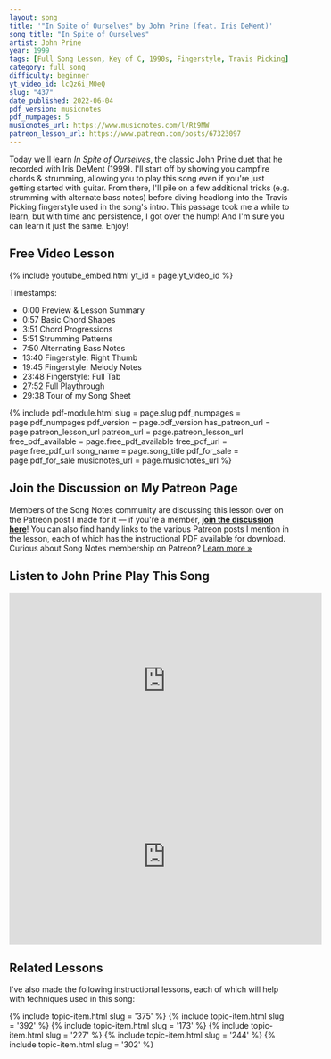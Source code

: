 ```yaml
---
layout: song
title: '"In Spite of Ourselves" by John Prine (feat. Iris DeMent)'
song_title: "In Spite of Ourselves"
artist: John Prine
year: 1999
tags: [Full Song Lesson, Key of C, 1990s, Fingerstyle, Travis Picking]
category: full_song
difficulty: beginner
yt_video_id: lcQz6i_M0eQ
slug: "437"
date_published: 2022-06-04
pdf_version: musicnotes
pdf_numpages: 5
musicnotes_url: https://www.musicnotes.com/l/Rt9MW
patreon_lesson_url: https://www.patreon.com/posts/67323097
---
```


<!-- https://youtu.be/E5PqBrjsAPM -->

Today we'll learn _In Spite of Ourselves_, the classic John Prine duet that he recorded with Iris DeMent (1999). I'll start off by showing you campfire chords & strumming, allowing you to play this song even if you're just getting started with guitar. From there, I'll pile on a few additional tricks (e.g. strumming with alternate bass notes) before diving headlong into the Travis Picking fingerstyle used in the song's intro. This passage took me a while to learn, but with time and persistence, I got over the hump! And I'm sure you can learn it just the same. Enjoy!

## Free Video Lesson

{% include youtube_embed.html yt_id = page.yt_video_id %}

Timestamps:

- 0:00 Preview & Lesson Summary
- 0:57 Basic Chord Shapes
- 3:51 Chord Progressions
- 5:51 Strumming Patterns
- 7:50 Alternating Bass Notes
- 13:40 Fingerstyle: Right Thumb
- 19:45 Fingerstyle: Melody Notes
- 23:48 Fingerstyle: Full Tab
- 27:52 Full Playthrough
- 29:38 Tour of my Song Sheet

<!-- -->

{% include pdf-module.html slug = page.slug pdf_numpages = page.pdf_numpages pdf_version = page.pdf_version has_patreon_url = page.patreon_lesson_url patreon_url = page.patreon_lesson_url free_pdf_available = page.free_pdf_available free_pdf_url = page.free_pdf_url song_name = page.song_title pdf_for_sale = page.pdf_for_sale musicnotes_url = page.musicnotes_url %}

## Join the Discussion on My Patreon Page

Members of the Song Notes community are discussing this lesson over on the Patreon post I made for it — if you're a member, **[join the discussion here]({{page.patreon_lesson_url}})**! You can also find handy links to the various Patreon posts I mention in the lesson, each of which has the instructional PDF available for download. Curious about Song Notes membership on Patreon? [Learn more »](/join)

## Listen to John Prine Play This Song

<iframe width="560" height="315" src="https://www.youtube.com/embed/gA-vD5pyuS4" frameborder="0" allow="accelerometer; autoplay; encrypted-media; gyroscope; picture-in-picture" allowfullscreen></iframe>

<!-- https://www.youtube.com/watch?v=gA-vD5pyuS4 -->

<iframe width="560" height="315" src="https://www.youtube.com/embed/P8tTwXv4glY" frameborder="0" allow="accelerometer; autoplay; encrypted-media; gyroscope; picture-in-picture" allowfullscreen></iframe>

<!-- https://www.youtube.com/watch?v=P8tTwXv4glY -->

## Related Lessons

I've also made the following instructional lessons, each of which will help with techniques used in this song:

{% include topic-item.html slug = '375' %}
{% include topic-item.html slug = '392' %}
{% include topic-item.html slug = '173' %}
{% include topic-item.html slug = '227' %}
{% include topic-item.html slug = '244' %}
{% include topic-item.html slug = '302' %}
